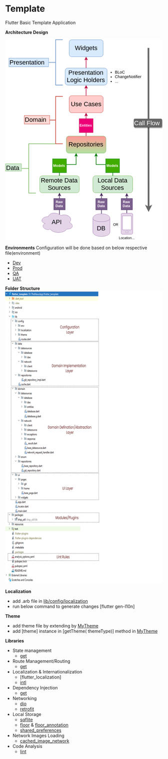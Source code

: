 # Template
Flutter Basic Template Application


**Architecture Design**

![Architecture Diagram](resources/clean_architecture_diagram.png)


**Environments**
	Configuration will be done based on below respective file(environment)
- [Dev](lib/config/env/dev.dart)
- [Prod](lib/config/env//prod.dart)
- [QA](lib/config/env//qa.dart)
- [UAT](lib/config/env//uat.dart)


**Folder Structure**
![Flutter Folder Structure](resources/Flutter%20Folder%20Structure.png)


**Localization**
- add .arb file in [lib/config/localization](lib/config/localization)
- run below command to generate changes
		[flutter gen-l10n]

**Theme**
- add theme file by extending by [MyTheme](lib/config/theme/theme.dart)
- add [theme] instance in [getTheme( themeType)] method in [MyTheme](lib/config/theme/theme.dart)

**Libraries**
- 	State management
	- 	[get](https://pub.dev/packages/get)
- 	Route Management/Routing
	- 	[get](https://pub.dev/packages/get)
- 	Localization & Internationalization
	- 	[flutter_localization]
	- 	[intl](https://pub.dev/packages/intl)
- 	Dependency Injection
	- 	[get](https://pub.dev/packages/get)
- 	Networking
	- 	[dio](https://pub.dev/packages/dio)
	- 	[retrofit](https://pub.dev/packages/retrofit)
- 	Local Storage
	- 	[sqflite](https://pub.dev/packages/sqflite)
	- 	[floor](https://pub.dev/packages/floor) & [floor_annotation](https://pub.dev/packages/floor_annotation)
	- 	[shared_preferences](https://pub.dev/packages/shared_preferences)
- 	Network Images Loading
	- 	[cached_image_network](https://pub.dev/packages/cached_network_image)
- 	Code Analysis
	- 	[lint](https://pub.dev/packages/lint)



